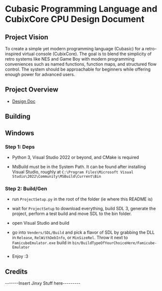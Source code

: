 # Cubasic Programming Language and CubixCore CPU Design Document

## Project Vision
To create a simple yet modern programming language (Cubasic) for a retro-inspired virtual console (CubixCore). The goal is to blend the simplicity of retro systems like NES and Game Boy with modern programming conveniences such as named functions, function maps, and structured flow control. The system should be approachable for beginners while offering enough power for advanced users.

## Project Overview
- [Design Doc](Docs/CubasicDesignDoc.md)

## Building

## Windows

### Step 1: Deps
- Python 3, Visual Studio 2022 or beyond, and CMake is required

- MsBuild must be in the System Path. It can be found after installing Visual Studio, roughly at `C:\Program Files\Microsoft Visual Studio\2022\Community\MSBuild\Current\Bin`

### Step 2: Build/Gen

- run `ProjectSetup.py` in the root of the folder (ie where this README is)

- wait for `ProjectSetup` to download everything, build SDL 3, generate the project, perform a test build and move SDL to the bin folder.

- open Visual Studio and build

- go into `Venders/SDL/Build` and pick a flavor of SDL by grabbing the DLL in `Release`, `RelWithDebInfo`, or `MinSizeRel`. Throw it next to `FamicubeEmulator.exe` build in `bin/BuildTypeOfYourChoiceHere/Famicube-Emulator`

- Enjoy :3


## Credits

-------Insert Jinxy Stuff here---------